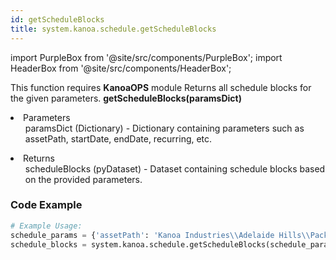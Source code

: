 ```yaml
---
id: getScheduleBlocks
title: system.kanoa.schedule.getScheduleBlocks
---
```


import PurpleBox from '@site/src/components/PurpleBox';
import HeaderBox from '@site/src/components/HeaderBox';

<PurpleBox>This function requires <b>KanoaOPS</b> module</PurpleBox>
<HeaderBox header="Description">Returns all schedule blocks for the given parameters.</HeaderBox>
<HeaderBox header="Syntax">
    <b>getScheduleBlocks(paramsDict)</b>
    <li>Parameters <br />
        <ul>paramsDict (Dictionary) - Dictionary containing parameters such as assetPath, startDate, endDate, recurring, etc.</ul>
    </li>
    <li>Returns <br />
        <ul>scheduleBlocks (pyDataset) - Dataset containing schedule blocks based on the provided parameters.</ul>
    </li>
</HeaderBox>

### Code Example

```python
# Example Usage:
schedule_params = {'assetPath': 'Kanoa Industries\\Adelaide Hills\\Packaging\\Line 1', 'startDate': system.date.parse("2023-01-01 00:00:00"), 'endDate': system.date.parse("2023-02-01 00:00:00"), 'recurring': True}
schedule_blocks = system.kanoa.schedule.getScheduleBlocks(schedule_params)
